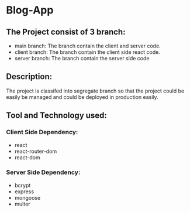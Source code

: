 # Blog-App


## The Project consist of 3 branch:

- main branch:  The branch contain the client and server code.
- client branch: The branch contain the client side react code.
- server branch: The branch contain the server side code

## Description:

The project is classifed into segregate branch so that the project could be easily be managed and could be deployed in production easily.


## Tool and Technology used:

### Client Side Dependency:
- react
- react-router-dom
- react-dom

### Server Side Dependency:
- bcrypt
- express
- mongoose
- multer
 
